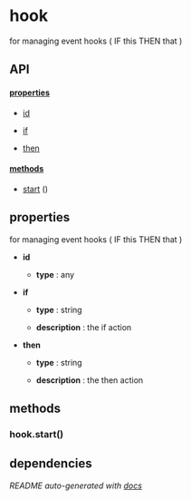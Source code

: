 # hook

for managing event hooks ( IF this THEN that )

## API

#### [properties](#hook-properties)

  - [id](#hook-properties-id)

  - [if](#hook-properties-if)

  - [then](#hook-properties-then)


#### [methods](#hook-methods)

  - [start](#hook-methods-start) ()


<a name="hook-properties"></a>

## properties 
for managing event hooks ( IF this THEN that )

- **id** 

  - **type** : any

- **if** 

  - **type** : string

  - **description** : the if action

- **then** 

  - **type** : string

  - **description** : the then action


<a name="hook-methods"></a> 

## methods 

<a name="hook-methods-start"></a> 

### hook.start()


## dependencies 

*README auto-generated with [docs](https://github.com/bigcompany/resources/tree/master/docs)*